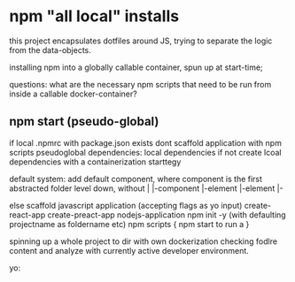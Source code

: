 # npm "all local" installs

this project encapsulates dotfiles around JS, trying to separate the logic from the data-objects.

installing npm into a globally callable container, spun up at start-time;

questions: 
  what are the necessary npm scripts that need to be run from inside a callable docker-container?

## npm start (pseudo-global)
if local .npmrc with package.json exists
  dont scaffold application with npm scripts
   pseudoglobal dependencies: local dependencies
    if not
      create lcoal dependencies with a containerization starttegy

default system: add default component, where component is the first abstracted folder level down, without 
  |
  |-component
    |-element
    |-element
  |-
  
else 
  scaffold javascript application (accepting flags as yo input)
      create-react-app
      create-preact-app
      nodejs-application
    npm init -y (with defaulting projectname as foldername etc)
    npm scripts {
      npm start to run a 
    }

spinning up a whole project to dir with own dockerization
checking fodlre content and analyze with currently active developer environment.


  yo: 
